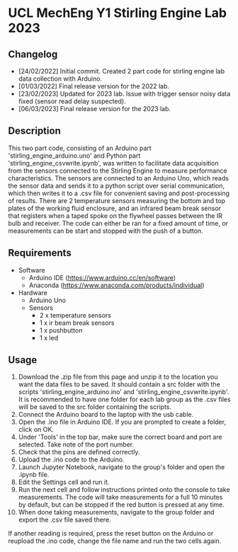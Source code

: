 # UCL MechEng Y1 Stirling Engine Lab 2023

## Changelog
- [24/02/2022] Initial commit. Created 2 part code for stirling engine lab data collection with Arduino. 
- [01/03/2022] Final release version for the 2022 lab.
- [23/02/2023] Updated for 2023 lab. Issue with trigger sensor noisy data fixed (sensor read delay suspected).
- [06/03/2023] Final release version for the 2023 lab.

## Description
This two part code, consisting of an Arduino part 'stirling_engine_arduino.uno' and Python part 'stirling_engine_csvwrite.ipynb', was written to facilitate data acquisition from the sensors connected to the Stirling Engine to measure performance characteristics. The sensors are connected to an Arduino Uno, which reads the sensor data and sends it to a python script over serial communication, which then writes it to a .csv file for convenient saving and post-processing of results. There are 2 temperature sensors measuring the bottom and top plates of the working fluid enclosure, and an infrared beam break sensor that registers when a taped spoke on the flywheel passes between the IR bulb and receiver. The code can either be ran for a fixed amount of time, or measurements can be start and stopped with the push of a button. 

## Requirements 
* Software 
    * Arduino IDE (https://www.arduino.cc/en/software)
    * Anaconda (https://www.anaconda.com/products/individual)
* Hardware 
    * Arduino Uno 
    * Sensors
        * 2 x temperature sensors
        * 1 x ir beam break sensors
        * 1 x pushbutton 
        * 1 x led 

## Usage
1. Download the .zip file from this page and unzip it to the location you want the data files to be saved. It should contain a src folder with the scripts 'stirling_engine_arduino.ino' and 'stirling_engine_csvwrite.ipynb'. It is recommended to have one folder for each lab group as the .csv files will be saved to the src folder containing the scripts. 
2. Connect the Arduino board to the laptop with the usb cable. 
3. Open the .ino file in Arduino IDE. If you are prompted to create a folder, click on OK. 
4. Under 'Tools' in the top bar, make sure the correct board and port are selected. Take note of the port number. 
5. Check that the pins are defined correctly.
6. Upload the .ino code to the Arduino.
7. Launch Jupyter Notebook, navigate to the group's folder and open the .ipynb file. 
8. Edit the Settings cell and run it. 
9. Run the next cell and follow instructions printed onto the console to take measurements. The code will take measurements for a full 10 minutes by default, but can be stopped if the red button is pressed at any time. 
10. When done taking measurements, navigate to the group folder and export the .csv file saved there.

If another reading is required, press the reset button on the Arduino or reupload the .ino code, change the file name and run the two cells again.
